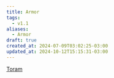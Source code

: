 ```yaml
---
title: Armor
tags:
  - v1.1
aliases:
  - Armor
draft: true
created_at: 2024-07-09T03:02:25-03:00
updated_at: 2024-10-12T15:15:31-03:00
---
```


[Toram](../26/Toram.md)